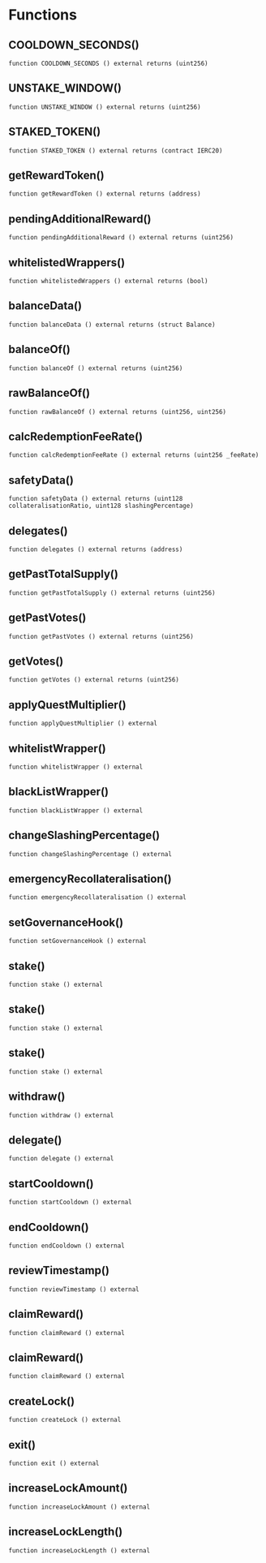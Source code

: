 # Functions

## COOLDOWN_SECONDS()
`function COOLDOWN_SECONDS () external returns (uint256)`



## UNSTAKE_WINDOW()
`function UNSTAKE_WINDOW () external returns (uint256)`



## STAKED_TOKEN()
`function STAKED_TOKEN () external returns (contract IERC20)`



## getRewardToken()
`function getRewardToken () external returns (address)`



## pendingAdditionalReward()
`function pendingAdditionalReward () external returns (uint256)`



## whitelistedWrappers()
`function whitelistedWrappers () external returns (bool)`



## balanceData()
`function balanceData () external returns (struct Balance)`



## balanceOf()
`function balanceOf () external returns (uint256)`



## rawBalanceOf()
`function rawBalanceOf () external returns (uint256, uint256)`



## calcRedemptionFeeRate()
`function calcRedemptionFeeRate () external returns (uint256 _feeRate)`



## safetyData()
`function safetyData () external returns (uint128 collateralisationRatio, uint128 slashingPercentage)`



## delegates()
`function delegates () external returns (address)`



## getPastTotalSupply()
`function getPastTotalSupply () external returns (uint256)`



## getPastVotes()
`function getPastVotes () external returns (uint256)`



## getVotes()
`function getVotes () external returns (uint256)`



## applyQuestMultiplier()
`function applyQuestMultiplier () external`



## whitelistWrapper()
`function whitelistWrapper () external`



## blackListWrapper()
`function blackListWrapper () external`



## changeSlashingPercentage()
`function changeSlashingPercentage () external`



## emergencyRecollateralisation()
`function emergencyRecollateralisation () external`



## setGovernanceHook()
`function setGovernanceHook () external`



## stake()
`function stake () external`



## stake()
`function stake () external`



## stake()
`function stake () external`



## withdraw()
`function withdraw () external`



## delegate()
`function delegate () external`



## startCooldown()
`function startCooldown () external`



## endCooldown()
`function endCooldown () external`



## reviewTimestamp()
`function reviewTimestamp () external`



## claimReward()
`function claimReward () external`



## claimReward()
`function claimReward () external`



## createLock()
`function createLock () external`



## exit()
`function exit () external`



## increaseLockAmount()
`function increaseLockAmount () external`



## increaseLockLength()
`function increaseLockLength () external`



